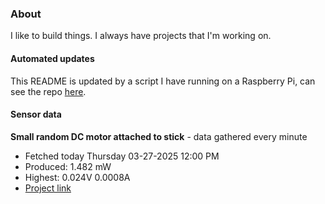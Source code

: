 ### About
I like to build things. I always have projects that I'm working on.

#### Automated updates
This README is updated by a script I have running on a Raspberry Pi, can see the repo [here](https://github.com/jdc-cunningham/raspi-git-repo-updater).

#### Sensor data


**Small random DC motor attached to stick** - data gathered every minute
- Fetched today Thursday 03-27-2025 12:00 PM
- Produced: 1.482 mW
- Highest: 0.024V 0.0008A
- [Project link](https://github.com/jdc-cunningham/turbine-raspi)